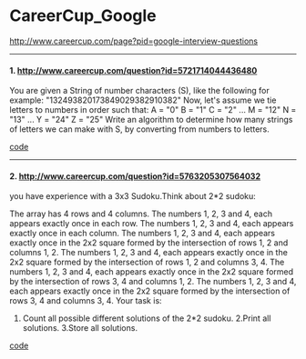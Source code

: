 # CareerCup_Google

http://www.careercup.com/page?pid=google-interview-questions

---
#### 1. http://www.careercup.com/question?id=5721714044436480
You are given a String of number characters (S), like the following for example: 
"132493820173849029382910382" 
Now, let's assume we tie letters to numbers in order such that: 
A = "0" 
B = "1" 
C = "2" 
... 
M = "12" 
N = "13" 
... 
Y = "24" 
Z = "25" 
Write an algorithm to determine how many strings of letters we can make with S, by converting from numbers to letters.

[code](decode.cpp)

---
#### 2. http://www.careercup.com/question?id=5763205307564032
you have experience with a 3x3 Sudoku.Think about 2*2 sudoku: 

The array has 4 rows and 4 columns. 
The numbers 1, 2, 3 and 4, each appears exactly once in each row. 
The numbers 1, 2, 3 and 4, each appears exactly once in each column. 
The numbers 1, 2, 3 and 4, each appears exactly once in the 2x2 square formed by the intersection of rows 1, 2 and columns 1, 2. 
The numbers 1, 2, 3 and 4, each appears exactly once in the 2x2 square formed by the intersection of rows 1, 2 and columns 3, 4. 
The numbers 1, 2, 3 and 4, each appears exactly once in the 2x2 square formed by the intersection of rows 3, 4 and columns 1, 2. 
The numbers 1, 2, 3 and 4, each appears exactly once in the 2x2 square formed by the intersection of rows 3, 4 and columns 3, 4. 
Your task is: 
1. Count all possible different solutions of the 2*2 sudoku. 
2.Print all solutions. 
3.Store all solutions.

[code](sudoku.cpp)
